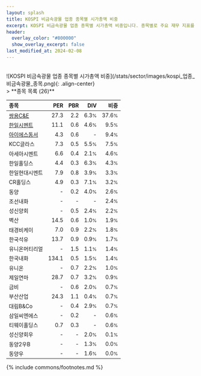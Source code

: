 ```yaml
---
layout: splash
title: KOSPI 비금속광물 업종 종목별 시가총액 비중
excerpt: KOSPI 비금속광물 업종 종목별 시가총액 비중입니다. 종목별로 주요 재무 지표를 함께 표시합니다.
header:
  overlay_color: "#800000"
  show_overlay_excerpt: false
last_modified_at: 2024-02-08
---
```

<br>
![KOSPI 비금속광물 업종 종목별 시가총액 비중](/stats/sector/images/kospi_업종_비금속광물_종목.png){: .align-center}
<br>
> **종목 목록 (26)**<a id="list"></a>

| **종목** | **PER** | **PBR** | **DIV** | **비중** |
| :------- | ------: | ------: | ------: | -------: |
| [쌍용C&E](/003410/) | 27.3 | 2.2 | 6.3<small>%</small> | 37.6<small>%</small> |
| [한일시멘트](/300720/) | 11.1 | 0.6 | 4.6<small>%</small> | 9.5<small>%</small> |
| [아이에스동서](/010780/) | 4.3 | 0.6 | - | 9.4<small>%</small> |
| KCC글라스 | 7.3 | 0.5 | 5.5<small>%</small> | 7.5<small>%</small> |
| 아세아시멘트 | 6.6 | 0.4 | 2.1<small>%</small> | 4.6<small>%</small> |
| 한일홀딩스 | 4.4 | 0.3 | 6.3<small>%</small> | 4.3<small>%</small> |
| 한일현대시멘트 | 7.9 | 0.8 | 3.9<small>%</small> | 3.3<small>%</small> |
| CR홀딩스 | 4.9 | 0.3 | 7.1<small>%</small> | 3.2<small>%</small> |
| 동양 | - | 0.2 | 4.0<small>%</small> | 2.6<small>%</small> |
| 조선내화 | - | - | - | 2.4<small>%</small> |
| 성신양회 | - | 0.5 | 2.4<small>%</small> | 2.2<small>%</small> |
| 벽산 | 14.5 | 0.6 | 1.0<small>%</small> | 1.9<small>%</small> |
| 태경비케이 | 7.0 | 0.9 | 2.2<small>%</small> | 1.8<small>%</small> |
| 한국석유 | 13.7 | 0.9 | 0.9<small>%</small> | 1.7<small>%</small> |
| 유니온머티리얼 | - | 1.5 | 1.1<small>%</small> | 1.4<small>%</small> |
| 한국내화 | 134.1 | 0.5 | 1.5<small>%</small> | 1.4<small>%</small> |
| 유니온 | - | 0.7 | 2.2<small>%</small> | 1.0<small>%</small> |
| 제일연마 | 28.7 | 0.7 | 3.2<small>%</small> | 0.9<small>%</small> |
| 금비 | - | 0.6 | 2.0<small>%</small> | 0.7<small>%</small> |
| 부산산업 | 24.3 | 1.1 | 0.4<small>%</small> | 0.7<small>%</small> |
| 대림B&Co | - | 0.4 | 2.9<small>%</small> | 0.7<small>%</small> |
| 삼일씨엔에스 | - | 0.2 | - | 0.6<small>%</small> |
| 티웨이홀딩스 | 0.7 | 0.3 | - | 0.6<small>%</small> |
| 성신양회우 | - | - | 2.0<small>%</small> | 0.1<small>%</small> |
| 동양2우B | - | - | 1.3<small>%</small> | 0.0<small>%</small> |
| 동양우 | - | - | 1.6<small>%</small> | 0.0<small>%</small> |

{% include commons/footnotes.md %}